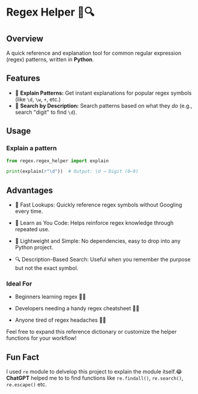# Regex Helper 🧠🔍

## Overview

A quick reference and explanation tool for common regular expression (regex) patterns, written in **Python**.

## Features

- 📘 **Explain Patterns:** Get instant explanations for popular regex symbols (like `\d`, `\w`, `+`, etc.)
- 🔎 **Search by Description:** Search patterns based on what they *do* (e.g., search "digit" to find `\d`).

## Usage

### Explain a pattern

```python
from regex.regex_helper import explain

print(explain(r"\d"))  # Output: \d → Digit (0–9)
```

## Advantages

- 🚀 Fast Lookups: Quickly reference regex symbols without Googling every time.

- 🧠 Learn as You Code: Helps reinforce regex knowledge through repeated use.

- 🔧 Lightweight and Simple: No dependencies, easy to drop into any Python project.

- 🔍 Description-Based Search: Useful when you remember the purpose but not the exact symbol.

### Ideal For

- Beginners learning regex 🧑‍🎓

- Developers needing a handy regex cheatsheet 🧑‍💻

- Anyone tired of regex headaches 😵‍💫

Feel free to expand this reference dictionary or customize the helper functions for your workflow!

## Fun Fact

I used  `re` module to delvelop this project to explain the module itself.😂 
**ChatGPT** helped me to to find functions like `re.findall()`, `re.search()`, `re.escape()` etc.
